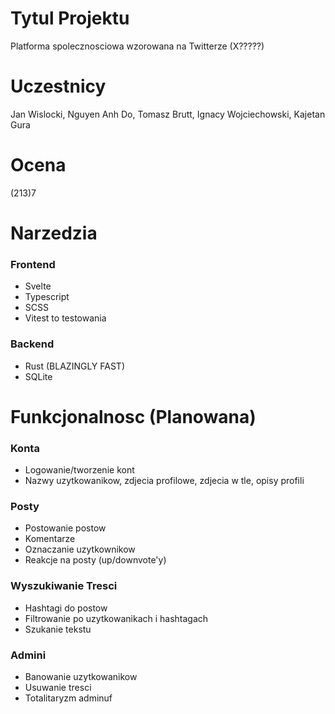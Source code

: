 # Tytul Projektu
Platforma spolecznosciowa wzorowana na Twitterze (X?????)

# Uczestnicy
Jan Wislocki, Nguyen Anh Do, Tomasz Brutt, Ignacy Wojciechowski, Kajetan Gura

# Ocena
(213)7

# Narzedzia
### Frontend
- Svelte
- Typescript
- SCSS
- Vitest to testowania

### Backend
- Rust (BLAZINGLY FAST)
- SQLite

# Funkcjonalnosc (Planowana)
### Konta
- Logowanie/tworzenie kont
- Nazwy uzytkowanikow, zdjecia profilowe, zdjecia w tle, opisy profili
### Posty
- Postowanie postow
- Komentarze
- Oznaczanie uzytkownikow
- Reakcje na posty (up/downvote'y)
### Wyszukiwanie Tresci
- Hashtagi do postow
- Filtrowanie po uzytkowanikach i hashtagach
- Szukanie tekstu
### Admini
- Banowanie uzytkowanikow
- Usuwanie tresci
- Totalitaryzm adminuf
